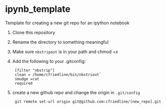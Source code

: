 ipynb_template
==============

Template for creating a new git repo for an ipython notebook

1. Clone this repository 
1. Rename the directory to something meaningful

1. Make sure `nbstripout` is in your path and chmod +x

1. Add the following to your .gitconfig:

    	[filter "nbstrip"]        
    	clean = /home/cfriedline/bin/nbstriout`
    	smudge =cat
    	required

1. create a new github repo and change the origin in `.git/config`
    
    	git remote set-url origin git@github.com:cfriedline/[new_repo].git
